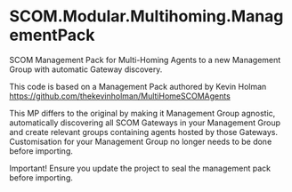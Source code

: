 # SCOM.Modular.Multihoming.ManagementPack
SCOM Management Pack for Multi-Homing Agents to a new Management Group with automatic Gateway discovery.

This code is based on a Management Pack authored by Kevin Holman https://github.com/thekevinholman/MultiHomeSCOMAgents

This MP differs to the original by making it Management Group agnostic, automatically discovering all SCOM Gateways in your Management Group and create relevant groups containing agents hosted by those Gateways. Customisation for your Management Group no longer needs to be done before importing.

Important! Ensure you update the project to seal the management pack before importing.
